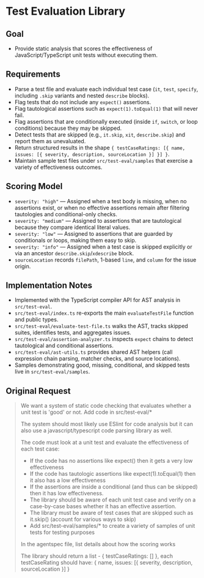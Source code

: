 # Test Evaluation Library

## Goal
- Provide static analysis that scores the effectiveness of JavaScript/TypeScript unit tests without executing them.

## Requirements
- Parse a test file and evaluate each individual test case (`it`, `test`, `specify`, including `.skip` variants and nested `describe` blocks).
- Flag tests that do not include any `expect()` assertions.
- Flag tautological assertions such as `expect(1).toEqual(1)` that will never fail.
- Flag assertions that are conditionally executed (inside `if`, `switch`, or loop conditions) because they may be skipped.
- Detect tests that are skipped (e.g., `it.skip`, `xit`, `describe.skip`) and report them as unevaluated.
- Return structured results in the shape `{ testCaseRatings: [{ name, issues: [{ severity, description, sourceLocation }] }] }`.
- Maintain sample test files under `src/test-eval/samples` that exercise a variety of effectiveness outcomes.

## Scoring Model
- `severity: "high"` — Assigned when a test body is missing, when no assertions exist, or when no effective assertions remain after filtering tautologies and conditional-only checks.
- `severity: "medium"` — Assigned to assertions that are tautological because they compare identical literal values.
- `severity: "low"` — Assigned to assertions that are guarded by conditionals or loops, making them easy to skip.
- `severity: "info"` — Assigned when a test case is skipped explicitly or via an ancestor `describe.skip`/`xdescribe` block.
- `sourceLocation` records `filePath`, 1-based `line`, and `column` for the issue origin.

## Implementation Notes
- Implemented with the TypeScript compiler API for AST analysis in `src/test-eval`.
- `src/test-eval/index.ts` re-exports the main `evaluateTestFile` function and public types.
- `src/test-eval/evaluate-test-file.ts` walks the AST, tracks skipped suites, identifies tests, and aggregates issues.
- `src/test-eval/assertion-analyzer.ts` inspects `expect` chains to detect tautological and conditional assertions.
- `src/test-eval/ast-utils.ts` provides shared AST helpers (call expression chain parsing, matcher checks, and source locations).
- Samples demonstrating good, missing, conditional, and skipped tests live in `src/test-eval/samples`.

## Original Request
> We want a system of static code checking that evaluates whether a unit test is 'good' or not. Add code in src/test-eval/*
>
> The system should most likely use ESlint for code analysis but it can also use a javascript/typescript code parsing library as
> well.
>
> The code must look at a unit test and evaluate the effectiveness of each test case:
>  - If the code has no assertions like expect() then it gets a very low effectiveness
>  - If the code has tautologic assertions like expect(1).toEqual(1) then it also has a low effectiveness
>  - If the assertions are inside a conditional (and thus can be skipped) then it has low effectiveness.
>  - The library should be aware of each unit test case and verify on a case-by-case bases whether it has
>    an effective assertion.
>  - The library must be aware of test cases that are skipped such as it.skip() (account for various ways to skip)
>  - Add src/test-eval/samples/* to create a variety of samples of unit tests for testing purposes
>
> In the agentspec file, list details about how the scoring works
>
> The library should return a list - { testCaseRatings: [] }, each testCaseRating should have: { name, issues: [{ severity, description, sourceLocation }] }
